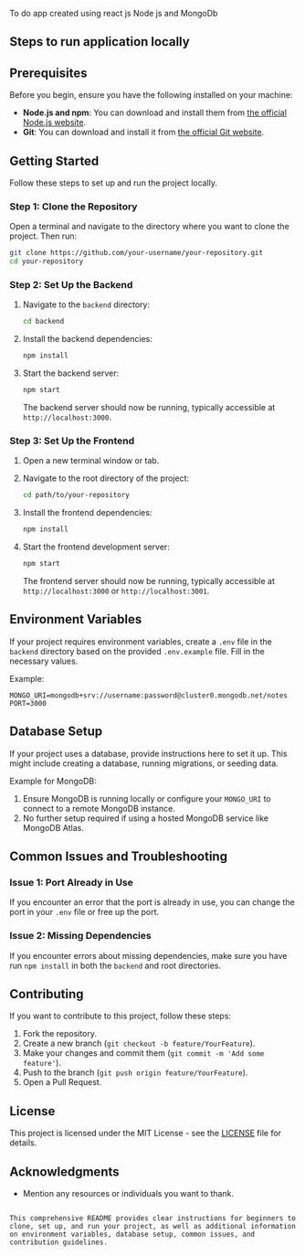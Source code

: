 To do app created using react js Node js and MongoDb
## Steps to run application locally

## Prerequisites

Before you begin, ensure you have the following installed on your machine:

- **Node.js and npm**: You can download and install them from [the official Node.js website](https://nodejs.org/).
- **Git**: You can download and install it from [the official Git website](https://git-scm.com/).

## Getting Started

Follow these steps to set up and run the project locally.

### Step 1: Clone the Repository

Open a terminal and navigate to the directory where you want to clone the project. Then run:

```bash
git clone https://github.com/your-username/your-repository.git
cd your-repository
```

### Step 2: Set Up the Backend

1. Navigate to the `backend` directory:

   ```bash
   cd backend
   ```

2. Install the backend dependencies:

   ```bash
   npm install
   ```

3. Start the backend server:

   ```bash
   npm start
   ```

   The backend server should now be running, typically accessible at `http://localhost:3000`.

### Step 3: Set Up the Frontend

1. Open a new terminal window or tab.
2. Navigate to the root directory of the project:

   ```bash
   cd path/to/your-repository
   ```

3. Install the frontend dependencies:

   ```bash
   npm install
   ```

4. Start the frontend development server:

   ```bash
   npm start
   ```

   The frontend server should now be running, typically accessible at `http://localhost:3000` or `http://localhost:3001`.

## Environment Variables

If your project requires environment variables, create a `.env` file in the `backend` directory based on the provided `.env.example` file. Fill in the necessary values.

Example:

```
MONGO_URI=mongodb+srv://username:password@cluster0.mongodb.net/notes
PORT=3000
```

## Database Setup

If your project uses a database, provide instructions here to set it up. This might include creating a database, running migrations, or seeding data.

Example for MongoDB:

1. Ensure MongoDB is running locally or configure your `MONGO_URI` to connect to a remote MongoDB instance.
2. No further setup required if using a hosted MongoDB service like MongoDB Atlas.

## Common Issues and Troubleshooting

### Issue 1: Port Already in Use

If you encounter an error that the port is already in use, you can change the port in your `.env` file or free up the port.

### Issue 2: Missing Dependencies

If you encounter errors about missing dependencies, make sure you have run `npm install` in both the `backend` and root directories.

## Contributing

If you want to contribute to this project, follow these steps:

1. Fork the repository.
2. Create a new branch (`git checkout -b feature/YourFeature`).
3. Make your changes and commit them (`git commit -m 'Add some feature'`).
4. Push to the branch (`git push origin feature/YourFeature`).
5. Open a Pull Request.

## License

This project is licensed under the MIT License - see the [LICENSE](LICENSE) file for details.

## Acknowledgments

- Mention any resources or individuals you want to thank.
```

This comprehensive README provides clear instructions for beginners to clone, set up, and run your project, as well as additional information on environment variables, database setup, common issues, and contribution guidelines.
